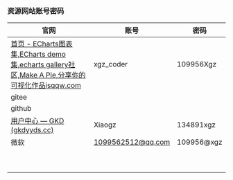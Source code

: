 ### 资源网站账号密码

| 官网                                                         | 账号              | 密码       |
| ------------------------------------------------------------ | ----------------- | ---------- |
| [首页 - ECharts图表集,ECharts demo集,echarts gallery社区,Make A Pie,分享你的可视化作品isqqw.com](https://www.isqqw.com/) | xgz_coder         | 109956Xgz  |
| gitee                                                        |                   |            |
| github                                                       |                   |            |
| [用户中心 — GKD (gkdyyds.cc)](https://www.gkdyyds.cc/user)   | Xiaogz            | 134891xgz  |
| 微软                                                         | 1099562512@qq.com | 109956@xgz |
|                                                              |                   |            |
|                                                              |                   |            |
|                                                              |                   |            |
|                                                              |                   |            |
|                                                              |                   |            |
|                                                              |                   |            |
|                                                              |                   |            |
|                                                              |                   |            |
|                                                              |                   |            |

